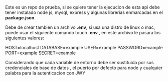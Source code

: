Este es un repo de prueba, si se quiere tener  la ejecucion de esta api debe tener instalado node js, mysql, express y algunas librerias enmarcadas en el **package.json**.

Debe de crear tambien un archivo **.env**, si usa una distro de linux o mac, puede usar el siguiente comando touch **.env** , en este archivo le pasara los siguientes valores:

HOST=localhost
DATABASE=example
USER=example
PASSWORD=example
PORT=example
SECRET=example

Considerando que cada variable de entorno debe ser sustituida por sus credenciales de base de datos , el puerto por defecto para node y cualquier palabra para la autenticacion con JWY